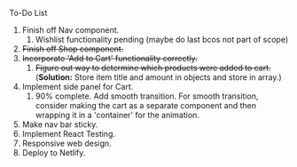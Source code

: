 To-Do List

1. Finish off Nav component.
   1. Wishlist functionality pending (maybe do last bcos not part of scope)
2. ~~Finish off Shop component.~~
3. ~~Incorporate 'Add to Cart' functionality correctly.~~
   1. ~~Figure out way to determine which products were added to cart.~~ (**Solution:** Store item title and amount in objects and store in array.)
4. Implement side panel for Cart.
   1. 90% complete. Add smooth transition. For smooth transition, consider making the cart as a
      separate component and then wrapping it in a 'container' for the animation.
5. Make nav bar sticky.
6. Implement React Testing.
7. Responsive web design.
8. Deploy to Netlify.
